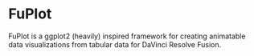# FuPlot

FuPlot is a ggplot2 (heavily) inspired framework for creating animatable data visualizations from tabular data for DaVinci Resolve Fusion.
